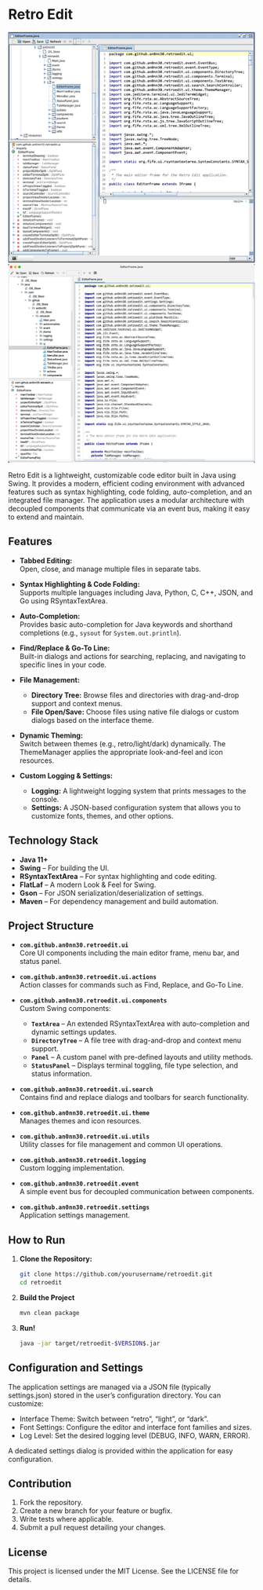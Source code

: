 # Retro Edit
![alt text](https://github.com/an0nn30/retroedit/blob/main/screenshot.png?raw=true)
![alt text](https://github.com/an0nn30/retroedit/blob/main/screenshot2.png?raw=true)


Retro Edit is a lightweight, customizable code editor built in Java using Swing. It provides a modern, efficient coding environment with advanced features such as syntax highlighting, code folding, auto-completion, and an integrated file manager. The application uses a modular architecture with decoupled components that communicate via an event bus, making it easy to extend and maintain.

## Features

- **Tabbed Editing:**  
  Open, close, and manage multiple files in separate tabs.

- **Syntax Highlighting & Code Folding:**  
  Supports multiple languages including Java, Python, C, C++, JSON, and Go using RSyntaxTextArea.

- **Auto-Completion:**  
  Provides basic auto-completion for Java keywords and shorthand completions (e.g., `sysout` for `System.out.println`).

- **Find/Replace & Go-To Line:**  
  Built-in dialogs and actions for searching, replacing, and navigating to specific lines in your code.

- **File Management:**
    - **Directory Tree:** Browse files and directories with drag-and-drop support and context menus.
    - **File Open/Save:** Choose files using native file dialogs or custom dialogs based on the interface theme.

- **Dynamic Theming:**  
  Switch between themes (e.g., retro/light/dark) dynamically. The ThemeManager applies the appropriate look-and-feel and icon resources.

- **Custom Logging & Settings:**
    - **Logging:** A lightweight logging system that prints messages to the console.
    - **Settings:** A JSON-based configuration system that allows you to customize fonts, themes, and other options.

## Technology Stack

- **Java 11+**
- **Swing** – For building the UI.
- **RSyntaxTextArea** – For syntax highlighting and code editing.
- **FlatLaf** – A modern Look & Feel for Swing.
- **Gson** – For JSON serialization/deserialization of settings.
- **Maven** – For dependency management and build automation.

## Project Structure

- **`com.github.an0nn30.retroedit.ui`**  
  Core UI components including the main editor frame, menu bar, and status panel.

- **`com.github.an0nn30.retroedit.ui.actions`**  
  Action classes for commands such as Find, Replace, and Go-To Line.

- **`com.github.an0nn30.retroedit.ui.components`**  
  Custom Swing components:
    - **`TextArea`** – An extended RSyntaxTextArea with auto-completion and dynamic settings updates.
    - **`DirectoryTree`** – A file tree with drag-and-drop and context menu support.
    - **`Panel`** – A custom panel with pre-defined layouts and utility methods.
    - **`StatusPanel`** – Displays terminal toggling, file type selection, and status information.

- **`com.github.an0nn30.retroedit.ui.search`**  
  Contains find and replace dialogs and toolbars for search functionality.

- **`com.github.an0nn30.retroedit.ui.theme`**  
  Manages themes and icon resources.

- **`com.github.an0nn30.retroedit.ui.utils`**  
  Utility classes for file management and common UI operations.

- **`com.github.an0nn30.retroedit.logging`**  
  Custom logging implementation.

- **`com.github.an0nn30.retroedit.event`**  
  A simple event bus for decoupled communication between components.

- **`com.github.an0nn30.retroedit.settings`**  
  Application settings management.

## How to Run

1. **Clone the Repository:**

   ```bash
   git clone https://github.com/yourusername/retroedit.git
   cd retroedit
   ```
2. **Build the Project**
    ```bash
   mvn clean package
   ```
3. **Run!**
   ```bash
   java -jar target/retroedit-$VERSION$.jar
   ```
   
## Configuration and Settings

The application settings are managed via a JSON file (typically settings.json) stored in the user’s configuration directory. You can customize:
-	Interface Theme: Switch between “retro”, “light”, or “dark”.
-	Font Settings: Configure the editor and interface font families and sizes.
-	Log Level: Set the desired logging level (DEBUG, INFO, WARN, ERROR).

A dedicated settings dialog is provided within the application for easy configuration.


## Contribution
1.	Fork the repository.
2.	Create a new branch for your feature or bugfix.
3.	Write tests where applicable.
4.	Submit a pull request detailing your changes.

## License
This project is licensed under the MIT License. See the LICENSE file for details.